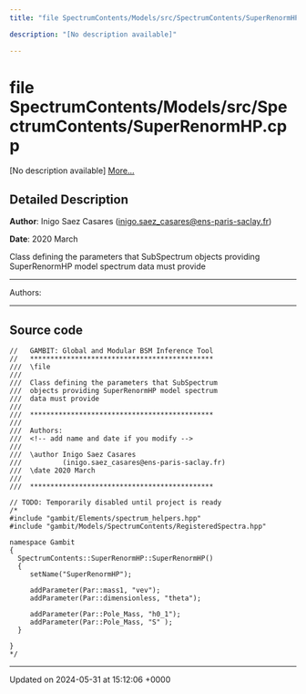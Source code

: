 ```yaml
---
title: "file SpectrumContents/Models/src/SpectrumContents/SuperRenormHP.cpp"

description: "[No description available]"

---
```


# file SpectrumContents/Models/src/SpectrumContents/SuperRenormHP.cpp

[No description available] [More...](#detailed-description)

## Detailed Description


**Author**: Inigo Saez Casares ([inigo.saez_casares@ens-paris-saclay.fr](mailto:inigo.saez_casares@ens-paris-saclay.fr)) 

**Date**: 2020 March

Class defining the parameters that SubSpectrum objects providing SuperRenormHP model spectrum data must provide



------------------

Authors:



------------------




## Source code

```
//   GAMBIT: Global and Modular BSM Inference Tool
//   *********************************************
///  \file
///
///  Class defining the parameters that SubSpectrum
///  objects providing SuperRenormHP model spectrum
///  data must provide
///
///  *********************************************
///
///  Authors:
///  <!-- add name and date if you modify -->
///
///  \author Inigo Saez Casares
///          (inigo.saez_casares@ens-paris-saclay.fr)
///  \date 2020 March
///
///  *********************************************

// TODO: Temporarily disabled until project is ready
/*
#include "gambit/Elements/spectrum_helpers.hpp"
#include "gambit/Models/SpectrumContents/RegisteredSpectra.hpp"

namespace Gambit
{
  SpectrumContents::SuperRenormHP::SuperRenormHP()
  {
     setName("SuperRenormHP");

     addParameter(Par::mass1, "vev");
     addParameter(Par::dimensionless, "theta");

     addParameter(Par::Pole_Mass, "h0_1");
     addParameter(Par::Pole_Mass, "S" );
  }

}
*/
```


-------------------------------

Updated on 2024-05-31 at 15:12:06 +0000
